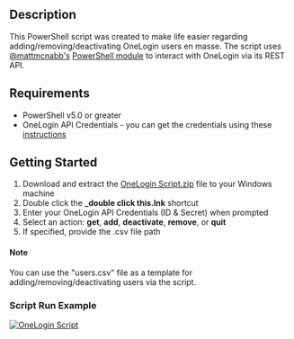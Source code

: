 ## Description
This PowerShell script was created to make life easier regarding adding/removing/deactivating OneLogin users en masse. The script uses [@mattmcnabb's](https://github.com/mattmcnabb) [PowerShell module](https://github.com/mattmcnabb/OneLogin) to interact with OneLogin via its REST API.

## Requirements
* PowerShell v5.0 or greater
* OneLogin API Credentials - you can get the credentials using these [instructions](http://bit.ly/olapi)

## Getting Started
1. Download and extract the [OneLogin Script.zip](https://github.com/atechnextdoor/OneLoginPS/archive/master.zip) file to your Windows machine
1. Double click the **_double click this.lnk** shortcut
1. Enter your OneLogin API Credentials (ID & Secret) when prompted
1. Select an action: **get**, **add**, **deactivate**, **remove**, or **quit**
1. If specified, provide the .csv file path

#### Note
You can use the "users.csv" file as a template for adding/removing/deactivating users via the script.

### Script Run Example
[![OneLogin Script](https://i.imgur.com/NUMD1Vk.png)](https://i.imgur.com/wVJXvDO.mp4)
